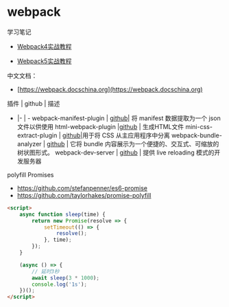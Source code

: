 # webpack

学习笔记

- [Webpack4实战教程](/blog/webpack/index.md)

- [Webpack5实战教程](blog/webpack/webpack5.md)

中文文档：

- [https://webpack.docschina.org](https://webpack.docschina.org)

插件 | github | 描述
- |- |  - 
webpack-manifest-plugin | [github](https://github.com/shellscape/webpack-manifest-plugin)|  将 manifest 数据提取为一个 json 文件以供使用
html-webpack-plugin |[github](https://github.com/jantimon/html-webpack-plugin) |  生成HTML文件
mini-css-extract-plugin | [github](https://github.com/webpack-contrib/mini-css-extract-plugin)|用于将 CSS 从主应用程序中分离
webpack-bundle-analyzer | [github](https://github.com/webpack-contrib/webpack-bundle-analyzer) | 它将 bundle 内容展示为一个便捷的、交互式、可缩放的树状图形式。
webpack-dev-server | [github](https://github.com/webpack/webpack-dev-server) | 提供 live reloading 模式的开发服务器

polyfill Promises

- https://github.com/stefanpenner/es6-promise
- https://github.com/taylorhakes/promise-polyfill

```html
<script>
    async function sleep(time) {
        return new Promise(resolve => {
            setTimeout(() => {
                resolve();
            }, time);
        });
    }

    (async () => {
        // 延时3秒
        await sleep(3 * 1000);
        console.log('1s');
    })();
</script>
```



